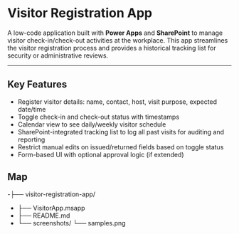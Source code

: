 
# **Visitor Registration App**

A low-code application built with **Power Apps** and **SharePoint** to manage visitor check-in/check-out activities at the workplace. This app streamlines the visitor registration process and provides a historical tracking list for security or administrative reviews.

---

## Key Features

-  Register visitor details: name, contact, host, visit purpose, expected date/time
-  Toggle check-in and check-out status with timestamps
-  Calendar view to see daily/weekly visitor schedule
-  SharePoint-integrated tracking list to log all past visits for auditing and reporting
-  Restrict manual edits on issued/returned fields based on toggle status
-  Form-based UI with optional approval logic (if extended)
## Map
-├── visitor-registration-app/
-   ├── VisitorApp.msapp
-   ├── README.md
-   └── screenshots/
      └── samples.png
